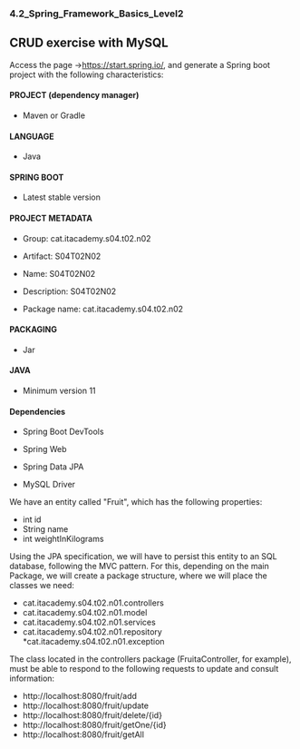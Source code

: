 ### 4.2_Spring_Framework_Basics_Level2
## CRUD exercise with MySQL

Access the page ->https://start.spring.io/, and generate a Spring boot project with the following characteristics:

#### PROJECT (dependency manager)

* Maven or Gradle

#### LANGUAGE

* Java

#### SPRING BOOT

* Latest stable version

#### PROJECT METADATA

* Group: cat.itacademy.s04.t02.n02

* Artifact: S04T02N02

* Name: S04T02N02

* Description: S04T02N02

* Package name: cat.itacademy.s04.t02.n02

#### PACKAGING

* Jar

#### JAVA

* Minimum version 11

#### Dependencies

* Spring Boot DevTools

* Spring Web

* Spring Data JPA

* MySQL Driver

We have an entity called "Fruit", which has the following properties:

* int id
* String name
* int weightInKilograms

Using the JPA specification, we will have to persist this entity to an SQL database, following the MVC pattern. For this, depending on the main Package, we will create a package structure, where we will place the classes we need:

 * cat.itacademy.s04.t02.n01.controllers
 * cat.itacademy.s04.t02.n01.model
 * cat.itacademy.s04.t02.n01.services
 * cat.itacademy.s04.t02.n01.repository
 *cat.itacademy.s04.t02.n01.exception

The class located in the controllers package (FruitaController, for example), must be able to respond to the following requests to update and consult information:

* http://localhost:8080/fruit/add
* http://localhost:8080/fruit/update
* http://localhost:8080/fruit/delete/{id}
* http://localhost:8080/fruit/getOne/{id}
* http://localhost:8080/fruit/getAll

